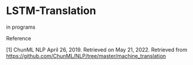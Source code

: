 # LSTM-Translation
in programs

Reference

  [1] ChunML NLP April 26, 2019. Retrieved on May 21, 2022. Retrieved from https://github.com/ChunML/NLP/tree/master/machine_translation
